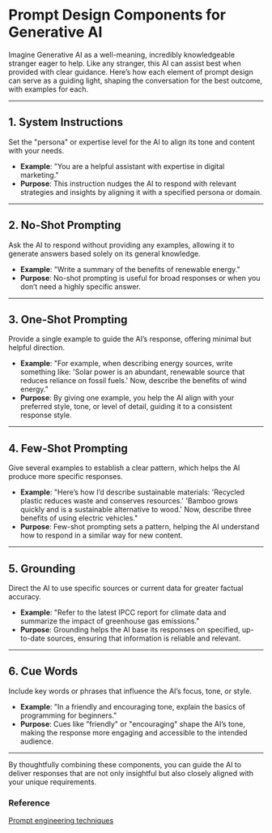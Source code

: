 # Prompt Design Components for Generative AI

Imagine Generative AI as a well-meaning, incredibly knowledgeable stranger eager to help. Like any stranger, this AI can assist best when provided with clear guidance. Here’s how each element of prompt design can serve as a guiding light, shaping the conversation for the best outcome, with examples for each.

---

## 1. System Instructions
Set the "persona" or expertise level for the AI to align its tone and content with your needs.

- **Example**: "You are a helpful assistant with expertise in digital marketing." 
- **Purpose**: This instruction nudges the AI to respond with relevant strategies and insights by aligning it with a specified persona or domain.

---

## 2. No-Shot Prompting
Ask the AI to respond without providing any examples, allowing it to generate answers based solely on its general knowledge.

- **Example**: "Write a summary of the benefits of renewable energy."
- **Purpose**: No-shot prompting is useful for broad responses or when you don’t need a highly specific answer.

---

## 3. One-Shot Prompting
Provide a single example to guide the AI’s response, offering minimal but helpful direction.

- **Example**: "For example, when describing energy sources, write something like: 'Solar power is an abundant, renewable source that reduces reliance on fossil fuels.' Now, describe the benefits of wind energy."
- **Purpose**: By giving one example, you help the AI align with your preferred style, tone, or level of detail, guiding it to a consistent response style.

---

## 4. Few-Shot Prompting
Give several examples to establish a clear pattern, which helps the AI produce more specific responses.

- **Example**: "Here’s how I’d describe sustainable materials: 'Recycled plastic reduces waste and conserves resources.' 'Bamboo grows quickly and is a sustainable alternative to wood.' Now, describe three benefits of using electric vehicles."
- **Purpose**: Few-shot prompting sets a pattern, helping the AI understand how to respond in a similar way for new content.

---

## 5. Grounding
Direct the AI to use specific sources or current data for greater factual accuracy.

- **Example**: "Refer to the latest IPCC report for climate data and summarize the impact of greenhouse gas emissions."
- **Purpose**: Grounding helps the AI base its responses on specified, up-to-date sources, ensuring that information is reliable and relevant.

---

## 6. Cue Words
Include key words or phrases that influence the AI’s focus, tone, or style.

- **Example**: "In a friendly and encouraging tone, explain the basics of programming for beginners."
- **Purpose**: Cues like "friendly" or "encouraging" shape the AI’s tone, making the response more engaging and accessible to the intended audience.

---

By thoughtfully combining these components, you can guide the AI to deliver responses that are not only insightful but also closely aligned with your unique requirements.

### Reference
[Prompt engineering techniques](https://learn.microsoft.com/en-us/azure/ai-services/openai/concepts/prompt-engineering?tabs=chat)


